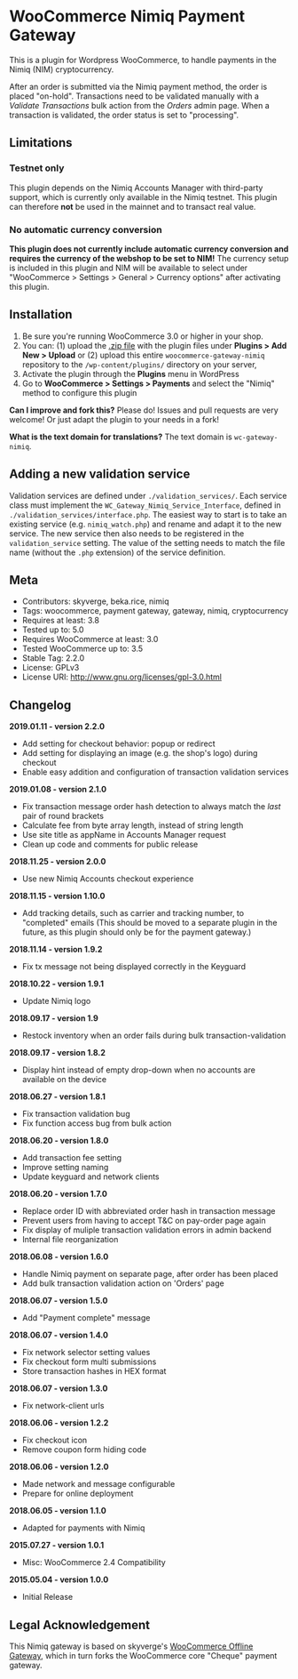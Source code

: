 # WooCommerce Nimiq Payment Gateway

This is a plugin for Wordpress WooCommerce, to handle payments in the Nimiq (NIM) cryptocurrency.

After an order is submitted via the Nimiq payment method, the order is placed "on-hold".
Transactions need to be validated manually with a *Validate Transactions* bulk action from the *Orders* admin page.
When a transaction is validated, the order status is set to "processing".

## Limitations

### Testnet only
This plugin depends on the Nimiq Accounts Manager with third-party support, which is currently only available in
the Nimiq testnet. This plugin can therefore **not** be used in the mainnet and to transact real value.

### No automatic currency conversion
**This plugin does not currently include automatic currency conversion and requires the currency of the webshop to be set to NIM!**
The currency setup is included in this plugin and NIM will be available to select under
"WooCommerce &gt; Settings &gt; General &gt; Currency options" after activating this plugin.

## Installation

1. Be sure you're running WooCommerce 3.0 or higher in your shop.
2. You can:
    (1) upload the [.zip file](https://github.com/nimiq/woocommerce-gateway-nimiq/archive/master.zip)
        with the plugin files under **Plugins &gt; Add New &gt; Upload** or
    (2) upload this entire `woocommerce-gateway-nimiq` repository to the `/wp-content/plugins/` directory on your server,
3. Activate the plugin through the **Plugins** menu in WordPress
4. Go to **WooCommerce &gt; Settings &gt; Payments** and select the "Nimiq" method to configure this plugin

**Can I improve and fork this?**
Please do! Issues and pull requests are very welcome! Or just adapt the plugin to your needs in a fork!

**What is the text domain for translations?**
The text domain is `wc-gateway-nimiq`.

## Adding a new validation service

Validation services are defined under `./validation_services/`. Each service
class must implement the `WC_Gateway_Nimiq_Service_Interface`, defined in
`./validation_services/interface.php`. The easiest way to start is to take an existing
service (e.g. `nimiq_watch.php`) and rename and adapt it to the new service.
The new service then also needs to be registered in the `validation_service`
setting. The value of the setting needs to match the file name (without the
`.php` extension) of the service definition.

## Meta

- Contributors: skyverge, beka.rice, nimiq
- Tags: woocommerce, payment gateway, gateway, nimiq, cryptocurrency
- Requires at least: 3.8
- Tested up to: 5.0
- Requires WooCommerce at least: 3.0
- Tested WooCommerce up to: 3.5
- Stable Tag: 2.2.0
- License: GPLv3
- License URI: http://www.gnu.org/licenses/gpl-3.0.html

## Changelog

**2019.01.11 - version 2.2.0**
* Add setting for checkout behavior: popup or redirect
* Add setting for displaying an image (e.g. the shop's logo) during checkout
* Enable easy addition and configuration of transaction validation services

**2019.01.08 - version 2.1.0**
* Fix transaction message order hash detection to always match the *last* pair of round brackets
* Calculate fee from byte array length, instead of string length
* Use site title as appName in Accounts Manager request
* Clean up code and comments for public release

**2018.11.25 - version 2.0.0**
- Use new Nimiq Accounts checkout experience

**2018.11.15 - version 1.10.0**
- Add tracking details, such as carrier and tracking number, to "completed" emails
  (This should be moved to a separate plugin in the future, as this plugin should only be for the payment gateway.)

**2018.11.14 - version 1.9.2**
- Fix tx message not being displayed correctly in the Keyguard

**2018.10.22 - version 1.9.1**
- Update Nimiq logo

**2018.09.17 - version 1.9**
- Restock inventory when an order fails during bulk transaction-validation

**2018.09.17 - version 1.8.2**
- Display hint instead of empty drop-down when no accounts are available on the device

**2018.06.27 - version 1.8.1**
- Fix transaction validation bug
- Fix function access bug from bulk action

**2018.06.20 - version 1.8.0**
- Add transaction fee setting
- Improve setting naming
- Update keyguard and network clients

**2018.06.20 - version 1.7.0**
- Replace order ID with abbreviated order hash in transaction message
- Prevent users from having to accept T&C on pay-order page again
- Fix display of muliple transaction validation errors in admin backend
- Internal file reorganization

**2018.06.08 - version 1.6.0**
- Handle Nimiq payment on separate page, after order has been placed
- Add bulk transaction validation action on 'Orders' page

**2018.06.07 - version 1.5.0**
- Add "Payment complete" message

**2018.06.07 - version 1.4.0**
- Fix network selector setting values
- Fix checkout form multi submissions
- Store transaction hashes in HEX format

**2018.06.07 - version 1.3.0**
- Fix network-client urls

**2018.06.06 - version 1.2.2**
- Fix checkout icon
- Remove coupon form hiding code

**2018.06.06 - version 1.2.0**
- Made network and message configurable
- Prepare for online deployment

**2018.06.05 - version 1.1.0**
- Adapted for payments with Nimiq

**2015.07.27 - version 1.0.1**
- Misc: WooCommerce 2.4 Compatibility

**2015.05.04 - version 1.0.0**
- Initial Release

## Legal Acknowledgement
This Nimiq gateway is based on skyverge's [WooCommerce Offline Gateway](https://github.com/bekarice/woocommerce-gateway-offline),
which in turn forks the WooCommerce core "Cheque" payment gateway.

